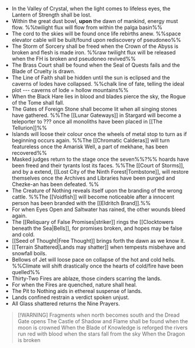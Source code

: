- In the Valley of Crystal, when the light comes to lifeless eyes, the Lantern of Strength shall be lost.
- Within the great dust bowl, **upon** the dawn of mankind, energy must flow. 
	%%twilight flux will flow from within the palga basin%%
- The cord to the skies will be found once life rebirths anew.
	%%space elevator cable will be built/found upon rediscovery of pseudoneo%%
- The Storm of Sorcery shall be freed when the Crown of the Abyss is broken and flesh is made iron.
	%%raw twilight flux will be released when the FH is broken and pseudoneo revived%%
- The Brass Court shall be found when the Seal of Quests fails and the Blade of Cruelty is drawn.
- The Line of Faith shall be hidden until the sun is eclipsed and the caverns of lodes have collapsed.
	%%chalk line of fate, telling the ideal plot --- caverns of lode = hollow mountains%%
- When the Black Hare lies in blood and blades pierce the sky, the Rogue of the Tome shall fall.
- The Gates of Foreign Stone shall become lit when all singing stones have gathered. 
	%%The [[Lunar Gateways]] in Stargard will become a teleporter to ??? once all monoliths have been placed in [[The Tellurion]]%%
- Islands will loose their colour once the wheels of metal stop to turn as if beginning occurs again. 
	%%The [[Chromatic Calderas]] will turn featureless once the Amarisk Well, a part of mekhane, has been recovered%%
- Masked judges return to the stage once the seven%%?%% hoards have been freed and their tyrants lost its faces. 
	%%The [[Court of Storms]], and by a extend, [[Lost City of the Ninth Forest|Tombstone]], will restore themselves once the Archives and Libraries have been purged and Chezke-an has been defeated. %%
- The Creature of Nothing reveals itself upon the branding of the wrong cattle. 
%%The [[Voidfish]] will become noticeable after a innocent person has been branded with the [[Eldritch Brand]].%%
- For when Eyes Open and Saltwater has rained, the other wounds bleed again.
- The [[Reliquary of False Promises|striker]] rings the [[Clocktowers beneath the Sea|Bells]], for promises broken, and hopes may be false and cold.
- [[Seed of Thought|Free Thought]] brings forth the dawn as we know it. 
- [[Terrain Shattered|Lands may shatter]] when tempests misbehave and snowfall boils. 
- Bellows of Jet will loose pace on collapse of the hot and cold hells.
	%%Climate will shift drastically once the hearts of cold/fire have been quelled%%
- Thirty-Two Fires are ablaze, those cinders scarring the lands.  
- For when the Fires are quenched, nature shall heal. 
- The Pit to Nothing aids in ethereal suspense of lands. 
- Lands confined restrain a verdict spoken unjust. 
- All Glass shattered returns the Nine Prayers.
> [!WARNING] Fragments
> when north becomes south and the Dread Gate opens
> The Castle of Shadow and Flame shall be found
> when the moon is crowned
> When the Blade of Knowledge is reforged
> the rivers run red with blood
> when the stars fall from the sky
> When the Dragon is broken

